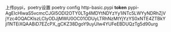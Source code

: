 上传pypi，poetry设置
poetry config http-basic.pypi __token__ pypi-AgEIcHlwaS5vcmcCJGI5ODI2OTY0LTg4MDYtNDYzYy1iNTc5LWYyNDRhZjVjYzc4OQACKlszLCIyODJjMWU0OC01ODUyLTRhNzMtYjYzYS0xNTE4ZTBkYjI1NTEiXQAABiD7EZcPX_gCKZ38DgoY9uyUIw4YUFeEBDUQzTg5d90urg